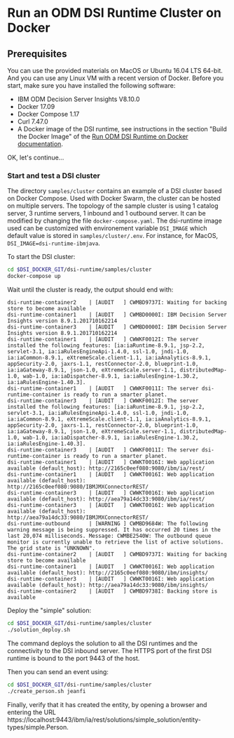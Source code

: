 # Run an ODM DSI Runtime Cluster on Docker

## Prerequisites

You can use the provided materials on MacOS or Ubuntu 16.04 LTS 64-bit. And you can use any Linux VM with a recent version of Docker. Before you start, make sure you have installed the following software:

* IBM ODM Decision Server Insights V8.10.0
* Docker 17.09
* Docker Compose 1.17
* Curl 7.47.0
* A Docker image of the DSI runtime, see instructions in the section
  "Build the Docker Image" of the [Run ODM DSI Runtime on Docker documentation](../../README.md).

OK, let's continue...

### Start and test a DSI cluster

The directory `samples/cluster` contains an example of a DSI cluster based on
Docker Compose. Used with Docker Swarm, the cluster can be hosted on multiple servers.
The topology of the sample cluster is using 1 catalog server, 3 runtime servers, 1 inbound and 1
outbound server. It can be modified by changing the file `docker-compose.yaml`.
The dsi-runtime image used can be customized with environement variable `DSI_IMAGE` which default value is stored in `samples/cluster/.env`.
For instance, for MacOS, `DSI_IMAGE=dsi-runtime-ibmjava`.

To start the DSI cluster:
```sh
cd $DSI_DOCKER_GIT/dsi-runtime/samples/cluster
docker-compose up
```

Wait until the cluster is ready, the output should end with:
```
dsi-runtime-container2    | [AUDIT   ] CWMBD9737I: Waiting for backing store to become available
dsi-runtime-container1    | [AUDIT   ] CWMBD0000I: IBM Decision Server Insights version 8.9.1.201710162214
dsi-runtime-container3    | [AUDIT   ] CWMBD0000I: IBM Decision Server Insights version 8.9.1.201710162214
dsi-runtime-container1    | [AUDIT   ] CWWKF0012I: The server installed the following features: [ia:iaRuntime-8.9.1, jsp-2.2, servlet-3.1, ia:iaRulesEngineApi-1.4.0, ssl-1.0, jndi-1.0, ia:iaCommon-8.9.1, eXtremeScale.client-1.1, ia:iaAnalytics-8.9.1, appSecurity-2.0, jaxrs-1.1, restConnector-2.0, blueprint-1.0, ia:iaGateway-8.9.1, json-1.0, eXtremeScale.server-1.1, distributedMap-1.0, wab-1.0, ia:iaDispatcher-8.9.1, ia:iaRulesEngine-1.30.2, ia:iaRulesEngine-1.40.3].
dsi-runtime-container1    | [AUDIT   ] CWWKF0011I: The server dsi-runtime-container is ready to run a smarter planet.
dsi-runtime-container3    | [AUDIT   ] CWWKF0012I: The server installed the following features: [ia:iaRuntime-8.9.1, jsp-2.2, servlet-3.1, ia:iaRulesEngineApi-1.4.0, ssl-1.0, jndi-1.0, ia:iaCommon-8.9.1, eXtremeScale.client-1.1, ia:iaAnalytics-8.9.1, appSecurity-2.0, jaxrs-1.1, restConnector-2.0, blueprint-1.0, ia:iaGateway-8.9.1, json-1.0, eXtremeScale.server-1.1, distributedMap-1.0, wab-1.0, ia:iaDispatcher-8.9.1, ia:iaRulesEngine-1.30.2, ia:iaRulesEngine-1.40.3].
dsi-runtime-container3    | [AUDIT   ] CWWKF0011I: The server dsi-runtime-container is ready to run a smarter planet.
dsi-runtime-container1    | [AUDIT   ] CWWKT0016I: Web application available (default_host): http://2165c0eef080:9080/ibm/ia/rest/
dsi-runtime-container1    | [AUDIT   ] CWWKT0016I: Web application available (default_host): http://2165c0eef080:9080/IBMJMXConnectorREST/
dsi-runtime-container3    | [AUDIT   ] CWWKT0016I: Web application available (default_host): http://aea79a14dc33:9080/ibm/ia/rest/
dsi-runtime-container3    | [AUDIT   ] CWWKT0016I: Web application available (default_host): http://aea79a14dc33:9080/IBMJMXConnectorREST/
dsi-runtime-outbound      | [WARNING ] CWMBD9684W: The following warning message is being suppressed. It has occurred 20 times in the last 20,074 milliseconds. Message: CWMBE2540W: The outbound queue monitor is currently unable to retrieve the list of active solutions. The grid state is "UNKNOWN".
dsi-runtime-container2    | [AUDIT   ] CWMBD9737I: Waiting for backing store to become available
dsi-runtime-container1    | [AUDIT   ] CWWKT0016I: Web application available (default_host): http://2165c0eef080:9080/ibm/insights/
dsi-runtime-container3    | [AUDIT   ] CWWKT0016I: Web application available (default_host): http://aea79a14dc33:9080/ibm/insights/
dsi-runtime-container2    | [AUDIT   ] CWMBD9738I: Backing store is available
```

Deploy the "simple" solution:
```sh
cd $DSI_DOCKER_GIT/dsi-runtime/samples/cluster
./solution_deploy.sh
```

The command deploys the solution to all the DSI runtimes and the connectivity to the DSI inbound
server. The HTTPS port of the first DSI runtime is bound to the port 9443 of the host.

Then you can send an event using:
```sh
cd $DSI_DOCKER_GIT/dsi-runtime/samples/cluster
./create_person.sh jeanfi
```

Finally, verify that it has created the entity, by opening a browser and entering the
URL https://localhost:9443/ibm/ia/rest/solutions/simple_solution/entity-types/simple.Person.
